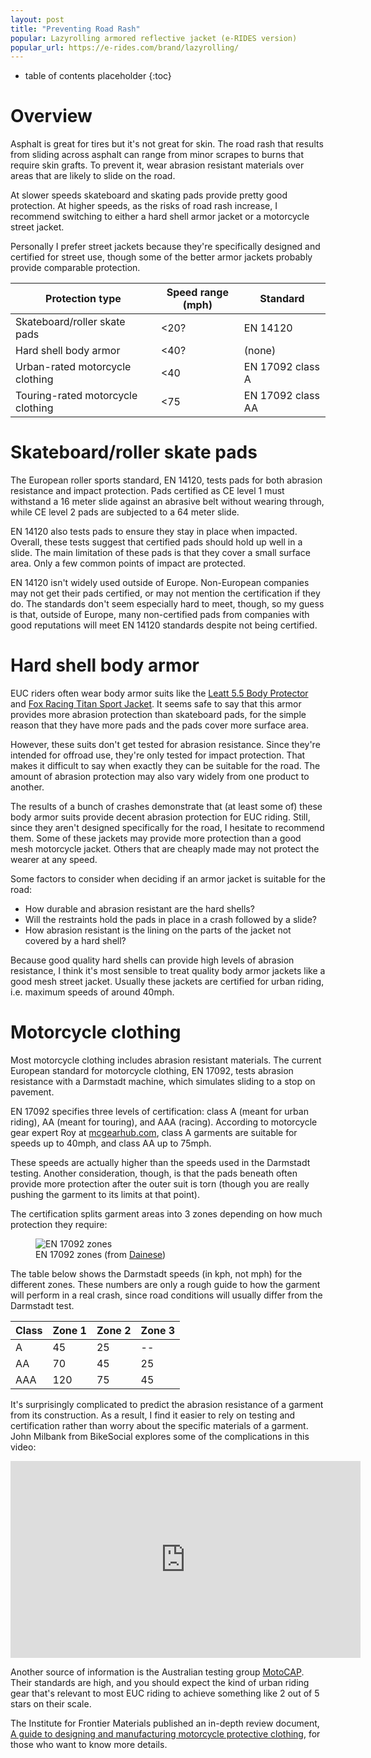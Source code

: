 ```yaml
---
layout: post
title: "Preventing Road Rash"
popular: Lazyrolling armored reflective jacket (e-RIDES version)
popular_url: https://e-rides.com/brand/lazyrolling/
---
```


* table of contents placeholder
{:toc}

# Overview

Asphalt is great for tires but it's not great for skin. The road rash that
results from sliding across asphalt can range from minor scrapes to burns that
require skin grafts. To prevent it, wear abrasion resistant materials over areas
that are likely to slide on the road.

At slower speeds skateboard and skating pads provide pretty good protection. At
higher speeds, as the risks of road rash increase, I recommend switching to
either a hard shell armor jacket or a motorcycle street jacket.

Personally I prefer street jackets because they're specifically designed and
certified for street use, though some of the better armor jackets probably
provide comparable protection.

| Protection type                   | Speed range (mph) | Standard          |
|-----------------------------------|-------------------|-------------------|
| Skateboard/roller skate pads      | <20?              | EN 14120          |
| Hard shell body armor             | <40?              | (none)            |
| Urban-rated motorcycle clothing   | <40               | EN 17092 class A  |
| Touring-rated motorcycle clothing | <75               | EN 17092 class AA |

# Skateboard/roller skate pads

The European roller sports standard, EN 14120, tests pads for both abrasion
resistance and impact protection. Pads certified as CE level 1 must withstand a
16 meter slide against an abrasive belt without wearing through, while CE level
2 pads are subjected to a 64 meter slide.

EN 14120 also tests pads to ensure they stay in place when impacted. Overall,
these tests suggest that certified pads should hold up well in a slide. The main
limitation of these pads is that they cover a small surface area. Only a few
common points of impact are protected.

EN 14120 isn't widely used outside of Europe. Non-European companies may not get
their pads certified, or may not mention the certification if they do. The
standards don't seem especially hard to meet, though, so my guess is that,
outside of Europe, many non-certified pads from companies with good reputations
will meet EN 14120 standards despite not being certified.

# Hard shell body armor

EUC riders often wear body armor suits like the [Leatt 5.5 Body
Protector](https://leatt.com/us/shop/moto/protection/body-armour/body-protector-5-5-sku-5015400100-W?selected-color=5440)
and [Fox Racing Titan Sport
Jacket](https://www.foxracing.com/product/titan-sport-jacket/24018.html?dwvar_24018_color=001&dwvar_24018_size=S&cgid=mens-moto-gear-guards). It
seems safe to say that this armor provides more abrasion protection than
skateboard pads, for the simple reason that they have more pads and the pads
cover more surface area.

However, these suits don't get tested for abrasion resistance. Since they're
intended for offroad use, they're only tested for impact protection. That makes
it difficult to say when exactly they can be suitable for the road. The amount
of abrasion protection may also vary widely from one product to another.

The results of a bunch of crashes demonstrate that (at least some of) these body
armor suits provide decent abrasion protection for EUC riding. Still, since they
aren't designed specifically for the road, I hesitate to recommend them. Some of
these jackets may provide more protection than a good mesh motorcycle
jacket. Others that are cheaply made may not protect the wearer at any speed.

Some factors to consider when deciding if an armor jacket is suitable for the
road:

- How durable and abrasion resistant are the hard shells?
- Will the restraints hold the pads in place in a crash followed by a slide?
- How abrasion resistant is the lining on the parts of the jacket not covered by
  a hard shell?
  
Because good quality hard shells can provide high levels of abrasion resistance,
I think it's most sensible to treat quality body armor jackets like a good mesh
street jacket. Usually these jackets are certified for urban riding,
i.e. maximum speeds of around 40mph.

# Motorcycle clothing

<!-- [Paul Varnsverry -->
<!-- interview](https://www.mcgearhub.com/motorcycle-gear/interview-with-industry-expert-paul-varnsverry-part-2/) -->

Most motorcycle clothing includes abrasion resistant materials. The current
European standard for motorcycle clothing, EN 17092, tests abrasion resistance
with a Darmstadt machine, which simulates sliding to a stop on pavement.

EN 17092 specifies three levels of certification: class A (meant for urban
riding), AA (meant for touring), and AAA (racing). According to motorcycle gear
expert Roy at
[mcgearhub.com](https://www.mcgearhub.com/motorcycle-pants/best-motorcycle-jeans-guide-updated-reviews/),
class A garments are suitable for speeds up to 40mph, and class AA up to 75mph.

These speeds are actually higher than the speeds used in the Darmstadt
testing. Another consideration, though, is that the pads beneath often provide
more protection after the outer suit is torn (though you are really pushing the
garment to its limits at that point).

The certification splits garment areas into 3 zones depending on how much
protection they require:

<figure>
  <img src="{{site.baseurl}}/assets/images/dainese_en17092.jpg" alt="EN 17092 zones"/>
  <figcaption>EN 17092 zones (from <a href="https://demonerosso.dainese.com/how-do-motorcycle-jacket-and-pants-certifications-work">Dainese</a>)</figcaption>
</figure>

The table below shows the Darmstadt speeds (in kph, not mph) for the different
zones. These numbers are only a rough guide to how the garment will perform in a
real crash, since road conditions will usually differ from the Darmstadt test.

| Class | Zone 1 | Zone 2 | Zone 3 |
| ----- | ------ | ------ | ------ |
| A     | 45     | 25     | --     |
| AA    | 70     | 45     | 25     |
| AAA   | 120    | 75     | 45     |

It's surprisingly complicated to predict the abrasion resistance of a garment
from its construction. As a result, I find it easier to rely on testing and
certification rather than worry about the specific materials of a garment. John
Milbank from BikeSocial explores some of the complications in this video:

<iframe width="560" height="315" src="https://www.youtube.com/embed/n22vtWc8QRw" title="YouTube video player" frameborder="0" allow="accelerometer; autoplay; clipboard-write; encrypted-media; gyroscope; picture-in-picture" allowfullscreen></iframe>

Another source of information is the Australian testing group
[MotoCAP](https://www.motocap.com.au/). Their standards are high, and you should
expect the kind of urban riding gear that's relevant to most EUC riding to
achieve something like 2 out of 5 stars on their scale.

The Institute for Frontier Materials published an in-depth review document, [A
guide to designing and manufacturing motorcycle protective
clothing](https://www.motocap.com.au/sites/default/files/2023-02/A%20guide%20to%20designing%20and%20manufacturing%20motorcycle%20protective%20clothing_0.pdf),
for those who want to know more details.
